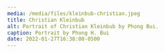 ```yaml
---
media: /media/files/kleinbub-christian.jpeg
title: Christian Kleinbub
alt: Portrait of Christian Kleinbub by Phong Bui.
caption: Portrait by Phong H. Bui
date: 2022-01-27T16:38:00-0500
---
```

